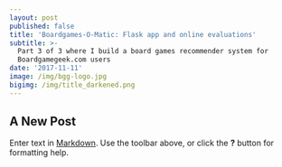 ```yaml
---
layout: post
published: false
title: 'Boardgames-O-Matic: Flask app and online evaluations'
subtitle: >-
  Part 3 of 3 where I build a board games recommender system for
  Boardgamegeek.com users
date: '2017-11-11'
image: /img/bgg-logo.jpg
bigimg: /img/title_darkened.png
---
```

## A New Post

Enter text in [Markdown](http://daringfireball.net/projects/markdown/). Use the toolbar above, or click the **?** button for formatting help.
